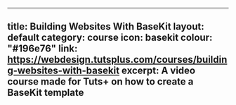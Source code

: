 

---
title: Building Websites With BaseKit
layout: default
category: course
icon: basekit
colour: "#196e76"
link: https://webdesign.tutsplus.com/courses/building-websites-with-basekit
excerpt: A video course made for Tuts+ on how to create a BaseKit template
---
